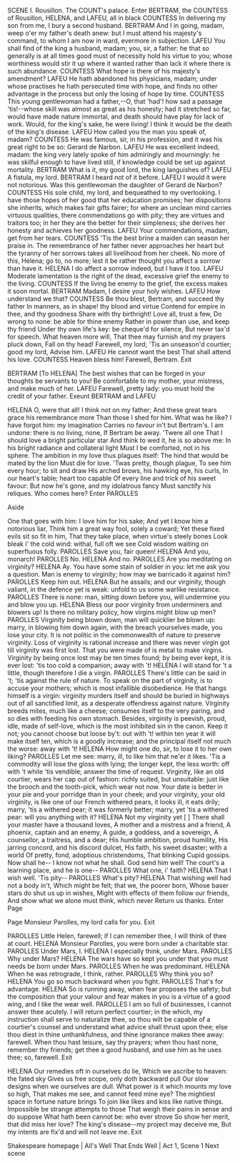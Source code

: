 SCENE I. Rousillon. The COUNT's palace.
Enter BERTRAM, the COUNTESS of Rousillon, HELENA, and LAFEU, all in black
COUNTESS
In delivering my son from me, I bury a second husband.
BERTRAM
And I in going, madam, weep o'er my father's death
anew: but I must attend his majesty's command, to
whom I am now in ward, evermore in subjection.
LAFEU
You shall find of the king a husband, madam; you,
sir, a father: he that so generally is at all times
good must of necessity hold his virtue to you; whose
worthiness would stir it up where it wanted rather
than lack it where there is such abundance.
COUNTESS
What hope is there of his majesty's amendment?
LAFEU
He hath abandoned his physicians, madam; under whose
practises he hath persecuted time with hope, and
finds no other advantage in the process but only the
losing of hope by time.
COUNTESS
This young gentlewoman had a father,--O, that
'had'! how sad a passage 'tis!--whose skill was
almost as great as his honesty; had it stretched so
far, would have made nature immortal, and death
should have play for lack of work. Would, for the
king's sake, he were living! I think it would be
the death of the king's disease.
LAFEU
How called you the man you speak of, madam?
COUNTESS
He was famous, sir, in his profession, and it was
his great right to be so: Gerard de Narbon.
LAFEU
He was excellent indeed, madam: the king very
lately spoke of him admiringly and mourningly: he
was skilful enough to have lived still, if knowledge
could be set up against mortality.
BERTRAM
What is it, my good lord, the king languishes of?
LAFEU
A fistula, my lord.
BERTRAM
I heard not of it before.
LAFEU
I would it were not notorious. Was this gentlewoman
the daughter of Gerard de Narbon?
COUNTESS
His sole child, my lord, and bequeathed to my
overlooking. I have those hopes of her good that
her education promises; her dispositions she
inherits, which makes fair gifts fairer; for where
an unclean mind carries virtuous qualities, there
commendations go with pity; they are virtues and
traitors too; in her they are the better for their
simpleness; she derives her honesty and achieves her goodness.
LAFEU
Your commendations, madam, get from her tears.
COUNTESS
'Tis the best brine a maiden can season her praise
in. The remembrance of her father never approaches
her heart but the tyranny of her sorrows takes all
livelihood from her cheek. No more of this, Helena;
go to, no more; lest it be rather thought you affect
a sorrow than have it.
HELENA
I do affect a sorrow indeed, but I have it too.
LAFEU
Moderate lamentation is the right of the dead,
excessive grief the enemy to the living.
COUNTESS
If the living be enemy to the grief, the excess
makes it soon mortal.
BERTRAM
Madam, I desire your holy wishes.
LAFEU
How understand we that?
COUNTESS
Be thou blest, Bertram, and succeed thy father
In manners, as in shape! thy blood and virtue
Contend for empire in thee, and thy goodness
Share with thy birthright! Love all, trust a few,
Do wrong to none: be able for thine enemy
Rather in power than use, and keep thy friend
Under thy own life's key: be cheque'd for silence,
But never tax'd for speech. What heaven more will,
That thee may furnish and my prayers pluck down,
Fall on thy head! Farewell, my lord;
'Tis an unseason'd courtier; good my lord,
Advise him.
LAFEU
He cannot want the best
That shall attend his love.
COUNTESS
Heaven bless him! Farewell, Bertram.
Exit

BERTRAM
[To HELENA] The best wishes that can be forged in
your thoughts be servants to you! Be comfortable
to my mother, your mistress, and make much of her.
LAFEU
Farewell, pretty lady: you must hold the credit of
your father.
Exeunt BERTRAM and LAFEU

HELENA
O, were that all! I think not on my father;
And these great tears grace his remembrance more
Than those I shed for him. What was he like?
I have forgot him: my imagination
Carries no favour in't but Bertram's.
I am undone: there is no living, none,
If Bertram be away. 'Twere all one
That I should love a bright particular star
And think to wed it, he is so above me:
In his bright radiance and collateral light
Must I be comforted, not in his sphere.
The ambition in my love thus plagues itself:
The hind that would be mated by the lion
Must die for love. 'Twas pretty, though plague,
To see him every hour; to sit and draw
His arched brows, his hawking eye, his curls,
In our heart's table; heart too capable
Of every line and trick of his sweet favour:
But now he's gone, and my idolatrous fancy
Must sanctify his reliques. Who comes here?
Enter PAROLLES

Aside

One that goes with him: I love him for his sake;
And yet I know him a notorious liar,
Think him a great way fool, solely a coward;
Yet these fixed evils sit so fit in him,
That they take place, when virtue's steely bones
Look bleak i' the cold wind: withal, full oft we see
Cold wisdom waiting on superfluous folly.
PAROLLES
Save you, fair queen!
HELENA
And you, monarch!
PAROLLES
No.
HELENA
And no.
PAROLLES
Are you meditating on virginity?
HELENA
Ay. You have some stain of soldier in you: let me
ask you a question. Man is enemy to virginity; how
may we barricado it against him?
PAROLLES
Keep him out.
HELENA
But he assails; and our virginity, though valiant,
in the defence yet is weak: unfold to us some
warlike resistance.
PAROLLES
There is none: man, sitting down before you, will
undermine you and blow you up.
HELENA
Bless our poor virginity from underminers and
blowers up! Is there no military policy, how
virgins might blow up men?
PAROLLES
Virginity being blown down, man will quicklier be
blown up: marry, in blowing him down again, with
the breach yourselves made, you lose your city. It
is not politic in the commonwealth of nature to
preserve virginity. Loss of virginity is rational
increase and there was never virgin got till
virginity was first lost. That you were made of is
metal to make virgins. Virginity by being once lost
may be ten times found; by being ever kept, it is
ever lost: 'tis too cold a companion; away with 't!
HELENA
I will stand for 't a little, though therefore I die a virgin.
PAROLLES
There's little can be said in 't; 'tis against the
rule of nature. To speak on the part of virginity,
is to accuse your mothers; which is most infallible
disobedience. He that hangs himself is a virgin:
virginity murders itself and should be buried in
highways out of all sanctified limit, as a desperate
offendress against nature. Virginity breeds mites,
much like a cheese; consumes itself to the very
paring, and so dies with feeding his own stomach.
Besides, virginity is peevish, proud, idle, made of
self-love, which is the most inhibited sin in the
canon. Keep it not; you cannot choose but loose
by't: out with 't! within ten year it will make
itself ten, which is a goodly increase; and the
principal itself not much the worse: away with 't!
HELENA
How might one do, sir, to lose it to her own liking?
PAROLLES
Let me see: marry, ill, to like him that ne'er it
likes. 'Tis a commodity will lose the gloss with
lying; the longer kept, the less worth: off with 't
while 'tis vendible; answer the time of request.
Virginity, like an old courtier, wears her cap out
of fashion: richly suited, but unsuitable: just
like the brooch and the tooth-pick, which wear not
now. Your date is better in your pie and your
porridge than in your cheek; and your virginity,
your old virginity, is like one of our French
withered pears, it looks ill, it eats drily; marry,
'tis a withered pear; it was formerly better;
marry, yet 'tis a withered pear: will you anything with it?
HELENA
Not my virginity yet [ ]
There shall your master have a thousand loves,
A mother and a mistress and a friend,
A phoenix, captain and an enemy,
A guide, a goddess, and a sovereign,
A counsellor, a traitress, and a dear;
His humble ambition, proud humility,
His jarring concord, and his discord dulcet,
His faith, his sweet disaster; with a world
Of pretty, fond, adoptious christendoms,
That blinking Cupid gossips. Now shall he--
I know not what he shall. God send him well!
The court's a learning place, and he is one--
PAROLLES
What one, i' faith?
HELENA
That I wish well. 'Tis pity--
PAROLLES
What's pity?
HELENA
That wishing well had not a body in't,
Which might be felt; that we, the poorer born,
Whose baser stars do shut us up in wishes,
Might with effects of them follow our friends,
And show what we alone must think, which never
Return us thanks.
Enter Page

Page
Monsieur Parolles, my lord calls for you.
Exit

PAROLLES
Little Helen, farewell; if I can remember thee, I
will think of thee at court.
HELENA
Monsieur Parolles, you were born under a charitable star.
PAROLLES
Under Mars, I.
HELENA
I especially think, under Mars.
PAROLLES
Why under Mars?
HELENA
The wars have so kept you under that you must needs
be born under Mars.
PAROLLES
When he was predominant.
HELENA
When he was retrograde, I think, rather.
PAROLLES
Why think you so?
HELENA
You go so much backward when you fight.
PAROLLES
That's for advantage.
HELENA
So is running away, when fear proposes the safety;
but the composition that your valour and fear makes
in you is a virtue of a good wing, and I like the wear well.
PAROLLES
I am so full of businesses, I cannot answer thee
acutely. I will return perfect courtier; in the
which, my instruction shall serve to naturalize
thee, so thou wilt be capable of a courtier's
counsel and understand what advice shall thrust upon
thee; else thou diest in thine unthankfulness, and
thine ignorance makes thee away: farewell. When
thou hast leisure, say thy prayers; when thou hast
none, remember thy friends; get thee a good husband,
and use him as he uses thee; so, farewell.
Exit

HELENA
Our remedies oft in ourselves do lie,
Which we ascribe to heaven: the fated sky
Gives us free scope, only doth backward pull
Our slow designs when we ourselves are dull.
What power is it which mounts my love so high,
That makes me see, and cannot feed mine eye?
The mightiest space in fortune nature brings
To join like likes and kiss like native things.
Impossible be strange attempts to those
That weigh their pains in sense and do suppose
What hath been cannot be: who ever strove
So show her merit, that did miss her love?
The king's disease--my project may deceive me,
But my intents are fix'd and will not leave me.
Exit

Shakespeare homepage | All's Well That Ends Well | Act 1, Scene 1
Next scene

